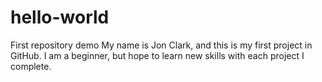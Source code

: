 # hello-world
First repository demo
My name is Jon Clark, and this is my first project in GitHub. I am a beginner, but hope to learn new skills with each project I complete.

